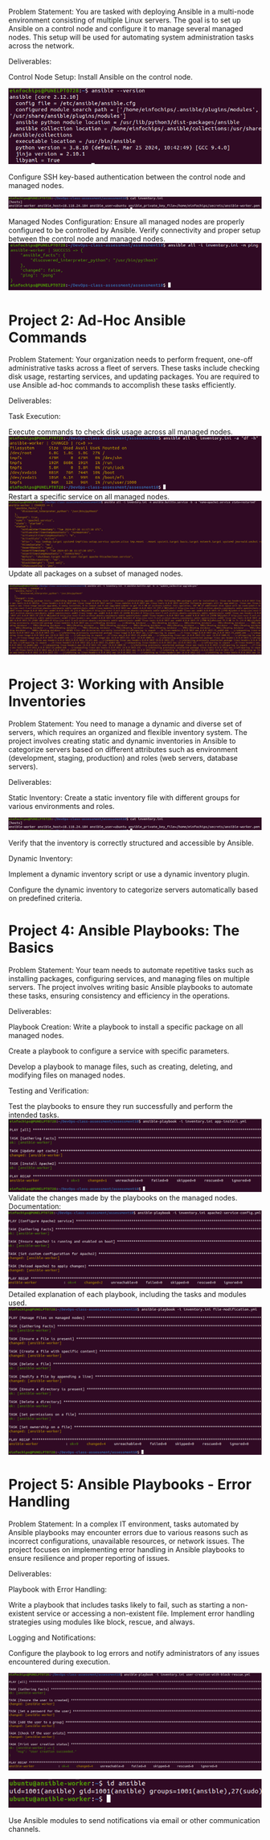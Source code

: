 Problem Statement: You are tasked with deploying Ansible in a multi-node environment consisting of multiple Linux servers. The goal is to set up Ansible on a control node and configure it to manage several managed nodes. This setup will be used for automating system administration tasks across the network.

Deliverables:

Control Node Setup:
Install Ansible on the control node.

![alt text](img/image-1.png)

Configure SSH key-based authentication between the control node and managed nodes.

![alt text](img/image-3.png)

Managed Nodes Configuration:
Ensure all managed nodes are properly configured to be controlled by Ansible.
Verify connectivity and proper setup between the control node and managed nodes.
![alt text](img/image-2.png)

Project 2: Ad-Hoc Ansible Commands
=======
Problem Statement: Your organization needs to perform frequent, one-off administrative tasks across a fleet of servers. These tasks include checking disk usage, restarting services, and updating packages. You are required to use Ansible ad-hoc commands to accomplish these tasks efficiently.

Deliverables:

Task Execution:

Execute commands to check disk usage across all managed nodes.
![alt text](img/image-4.png)
Restart a specific service on all managed nodes.
![alt text](img/image-5.png)
Update all packages on a subset of managed nodes.

![alt text](img/image-6.png)


Project 3: Working with Ansible Inventories
=========
Problem Statement: You need to manage a dynamic and diverse set of servers, which requires an organized and flexible inventory system. The project involves creating static and dynamic inventories in Ansible to categorize servers based on different attributes such as environment (development, staging, production) and roles (web servers, database servers).

Deliverables:

Static Inventory:
Create a static inventory file with different groups for various environments and roles.

![alt text](img/image-3.png)

Verify that the inventory is correctly structured and accessible by Ansible.

Dynamic Inventory:

Implement a dynamic inventory script or use a dynamic inventory plugin.

Configure the dynamic inventory to categorize servers automatically based on predefined criteria.


Project 4: Ansible Playbooks: The Basics
========
Problem Statement: Your team needs to automate repetitive tasks such as installing packages, configuring services, and managing files on multiple servers. The project involves writing basic Ansible playbooks to automate these tasks, ensuring consistency and efficiency in the operations.

Deliverables:

Playbook Creation:
Write a playbook to install a specific package on all managed nodes.

Create a playbook to configure a service with specific parameters.

Develop a playbook to manage files, such as creating, deleting, and 
modifying files on managed nodes.



Testing and Verification:

Test the playbooks to ensure they run successfully and perform the intended tasks.
![alt text](img/image-7.png)
Validate the changes made by the playbooks on the managed nodes.
Documentation:
![alt text](img/image-8.png)
Detailed explanation of each playbook, including the tasks and modules used.
![alt text](img/image-9.png)

Project 5: Ansible Playbooks - Error Handling
====
Problem Statement: In a complex IT environment, tasks automated by Ansible playbooks may encounter errors due to various reasons such as incorrect configurations, unavailable resources, or network issues. The project focuses on implementing error handling in Ansible playbooks to ensure resilience and proper reporting of issues.

Deliverables:

Playbook with Error Handling:

Write a playbook that includes tasks likely to fail, such as starting a non-existent service or accessing a non-existent file.
Implement error handling strategies using modules like block, rescue, and always.



Logging and Notifications:

Configure the playbook to log errors and notify administrators of any issues encountered during execution.

![alt text](img/image-10.png)

![alt text](img/image-11.png)

Use Ansible modules to send notifications via email or other 
communication channels.

